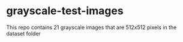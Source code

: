 # grayscale-test-images
This repo contains 21 grayscale images that are 512x512 pixels in the dataset folder

